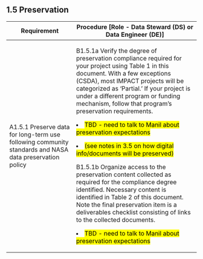 **1.5 Preservation**
------------------

<table>
<thead>
<tr class="header">
<th><strong>Requirement</strong></th>
<th><strong>Procedure</strong> [Role - Data Steward (DS) or Data Engineer (DE)]</th>
</tr>
</thead>
<tbody>
<tr class="odd">
<td>A1.5.1 Preserve data for long-term use following community standards and NASA data preservation policy</td>
<td><p>B1.5.1a Verify the degree of preservation compliance required for your project using Table 1 in this document. With a few exceptions (CSDA), most IMPACT projects will be categorized as ‘Partial.’ If your project is under a different program or funding mechanism, follow that program’s preservation requirements.</p><p><li><mark>TBD - need to talk to Manil about preservation expectations</mark></li></p><p><li><mark>(see notes in 3.5 on how digital info/documents will be preserved)</mark></li></p>
<p>B1.5.1b Organize access to the preservation content collected as required for the compliance degree identified.  Necessary content is identified in Table 2 of this document. Note the final preservation item is a deliverables checklist consisting of links to the collected documents.</p><p><li><mark>TBD - need to talk to Manil about preservation expectations</mark></li></p></p>
</td>
</tr>